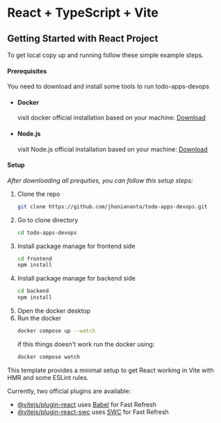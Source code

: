 # React + TypeScript + Vite

## Getting Started with React Project

To get local copy up and running follow these simple example steps.

#### Prerequisites

You need to download and install some tools to run todo-apps-devops

-   #### Docker
    visit docker official installation based on your machine: [Download](https://www.docker.com/products/docker-desktop/)

-   #### Node.js
    visit Node.js official installation based on your machine: [Download](https://nodejs.org/en)

#### Setup

_After downloading all prequities, you can follow this setup steps:_

1. Clone the repo
    ```sh
    git clone https://github.com/jhoniananta/todo-apps-devops.git
    ```
2. Go to clone directory
    ```sh
    cd todo-apps-devops
    ```
3. Install package manage for frontend side
    ```sh
    cd frontend
    npm install
    ```
3. Install package manage for backend side
    ```sh
    cd backend
    npm install
    ```
4. Open the docker desktop
5. Run the docker
    ```sh
    docker compose up --watch
    ```
    if this things doesn't work run the docker using:
    ```sh
    docker compose watch
    ```

This template provides a minimal setup to get React working in Vite with HMR and some ESLint rules.

Currently, two official plugins are available:

-   [@vitejs/plugin-react](https://github.com/vitejs/vite-plugin-react/blob/main/packages/plugin-react/README.md) uses [Babel](https://babeljs.io/) for Fast Refresh
-   [@vitejs/plugin-react-swc](https://github.com/vitejs/vite-plugin-react-swc) uses [SWC](https://swc.rs/) for Fast Refresh
